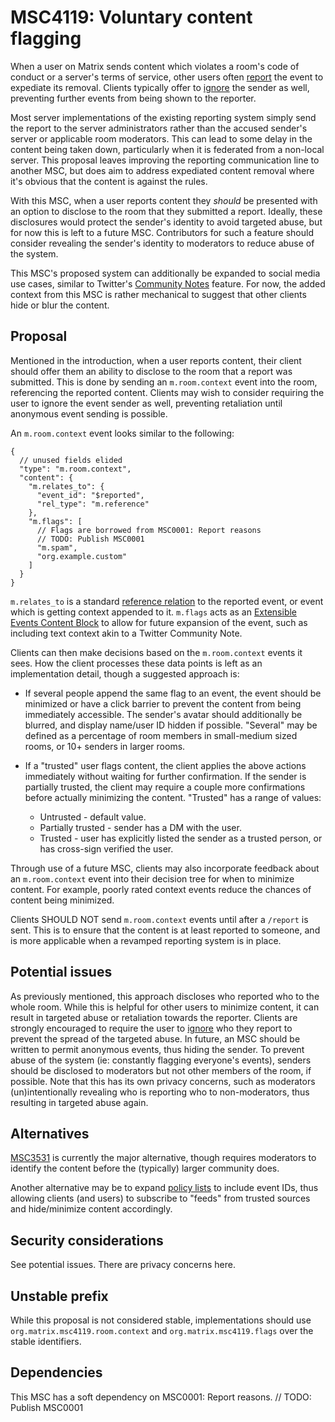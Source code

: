 # MSC4119: Voluntary content flagging

When a user on Matrix sends content which violates a room's code of conduct or a server's terms of
service, other users often [report](https://spec.matrix.org/v1.9/client-server-api/#reporting-content)
the event to expediate its removal. Clients typically offer to [ignore](https://spec.matrix.org/v1.9/client-server-api/#ignoring-users)
the sender as well, preventing further events from being shown to the reporter.

Most server implementations of the existing reporting system simply send the report to the server
administrators rather than the accused sender's server or applicable room moderators. This can lead
to some delay in the content being taken down, particularly when it is federated from a non-local
server. This proposal leaves improving the reporting communication line to another MSC, but does aim
to address expediated content removal where it's obvious that the content is against the rules.

With this MSC, when a user reports content they *should* be presented with an option to disclose to
the room that they submitted a report. Ideally, these disclosures would protect the sender's identity
to avoid targeted abuse, but for now this is left to a future MSC. Contributors for such a feature
should consider revealing the sender's identity to moderators to reduce abuse of the system.

This MSC's proposed system can additionally be expanded to social media use cases, similar to Twitter's
[Community Notes](https://en.wikipedia.org/wiki/Community_Notes) feature. For now, the added context
from this MSC is rather mechanical to suggest that other clients hide or blur the content.

## Proposal

Mentioned in the introduction, when a user reports content, their client should offer them an ability
to disclose to the room that a report was submitted. This is done by sending an `m.room.context` event
into the room, referencing the reported content. Clients may wish to consider requiring the user to
ignore the event sender as well, preventing retaliation until anonymous event sending is possible.

An `m.room.context` event looks similar to the following:

```jsonc
{
  // unused fields elided
  "type": "m.room.context",
  "content": {
    "m.relates_to": {
      "event_id": "$reported",
      "rel_type": "m.reference"
    },
    "m.flags": [
      // Flags are borrowed from MSC0001: Report reasons
      // TODO: Publish MSC0001
      "m.spam",
      "org.example.custom"
    ]
  }
}
```

`m.relates_to` is a standard [reference relation](https://spec.matrix.org/v1.9/client-server-api/#reference-relations)
to the reported event, or event which is getting context appended to it. `m.flags` acts as an
[Extensible Events Content Block](https://github.com/matrix-org/matrix-spec-proposals/blob/main/proposals/1767-extensible-events.md)
to allow for future expansion of the event, such as including text context akin to a Twitter Community
Note.

Clients can then make decisions based on the `m.room.context` events it sees. How the client processes
these data points is left as an implementation detail, though a suggested approach is:

* If several people append the same flag to an event, the event should be minimized or have a click
  barrier to prevent the content from being immediately accessible. The sender's avatar should additionally
  be blurred, and display name/user ID hidden if possible. "Several" may be defined as a percentage
  of room members in small-medium sized rooms, or 10+ senders in larger rooms.
* If a "trusted" user flags content, the client applies the above actions immediately without waiting
  for further confirmation. If the sender is partially trusted, the client may require a couple more
  confirmations before actually minimizing the content. "Trusted" has a range of values:

  * Untrusted - default value.
  * Partially trusted - sender has a DM with the user.
  * Trusted - user has explicitly listed the sender as a trusted person, or has cross-sign verified
    the user.

Through use of a future MSC, clients may also incorporate feedback about an `m.room.context` event
into their decision tree for when to minimize content. For example, poorly rated context events reduce
the chances of content being minimized.

Clients SHOULD NOT send `m.room.context` events until after a `/report` is sent. This is to ensure
that the content is at least reported to someone, and is more applicable when a revamped reporting
system is in place.

## Potential issues

As previously mentioned, this approach discloses who reported who to the whole room. While this is
helpful for other users to minimize content, it can result in targeted abuse or retaliation towards
the reporter. Clients are strongly encouraged to require the user to [ignore](https://spec.matrix.org/v1.9/client-server-api/#ignoring-users)
who they report to prevent the spread of the targeted abuse. In future, an MSC should be written to
permit anonymous events, thus hiding the sender. To prevent abuse of the system (ie: constantly flagging
everyone's events), senders should be disclosed to moderators but not other members of the room, if
possible. Note that this has its own privacy concerns, such as moderators (un)intentionally revealing
who is reporting who to non-moderators, thus resulting in targeted abuse again.

## Alternatives

[MSC3531](https://github.com/matrix-org/matrix-spec-proposals/pull/3531) is currently the major
alternative, though requires moderators to identify the content before the (typically) larger community
does.

Another alternative may be to expand [policy lists](https://spec.matrix.org/v1.9/client-server-api/#moderation-policy-lists)
to include event IDs, thus allowing clients (and users) to subscribe to "feeds" from trusted sources
and hide/minimize content accordingly.

## Security considerations

See potential issues. There are privacy concerns here.

## Unstable prefix

While this proposal is not considered stable, implementations should use `org.matrix.msc4119.room.context`
and `org.matrix.msc4119.flags` over the stable identifiers.

## Dependencies

This MSC has a soft dependency on MSC0001: Report reasons.
// TODO: Publish MSC0001
